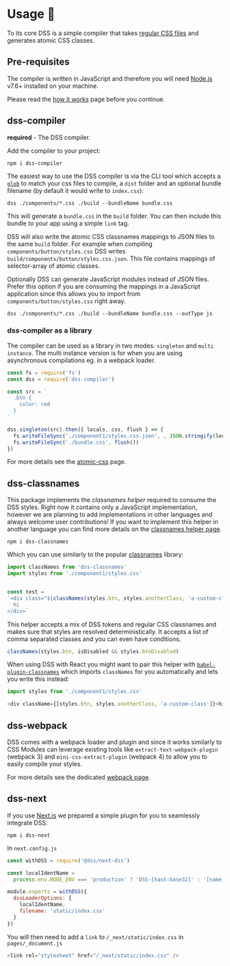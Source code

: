 # Usage 🔋

To its core DSS is a simple compiler that takes [regular CSS files](./supported-css-features) and generates atomic CSS classes.

## Pre-requisites

The compiler is written in JavaScript and therefore you will need [Node.js](https://nodejs.org) v7.6+ installed on your machine.

Please read the [how it works](./how-it-works) page before you continue.

## dss-compiler

**required** - The DSS compiler.

Add the compiler to your project:

```
npm i dss-compiler
```

The easiest way to use the DSS compiler is via the CLI tool which accepts a [`glob`](https://www.npmjs.com/package/glob) to match your css files to compile, a `dist` folder and an optional bundle filename (by default it would write to `index.css`):

```
dss ./components/*.css ./build --bundleName bundle.css
```

This will generate a `bundle.css` in the `build` folder. You can then include this bundle to your app using a simple `link` tag.

DSS will also write the atomic CSS classnames mappings to JSON files to the same `build` folder. For example when compiling `components/button/styles.css` DSS writes `build/components/button/styles.css.json`. This file contains mappings of selector-array of atomic classes.

Optionally DSS can generate JavaScript modules instead of JSON files. Prefer this option if you are consuming the mappings in a JavaScript application since this allows you to import from `components/button/styles.css` right away.

```
dss ./components/*.css ./build --bundleName bundle.css --outType js
```

### dss-compiler as a library

The compiler can be used as a library in two modes: `singleton` and `multi instance`. The multi instance version is for when you are using asynchronous compilations eg. in a webpack loader.

```js
const fs = require('fs')
const dss = require('dss-compiler')

const src = `
  .btn {
    color: red
  }
`

dss.singleton(src).then({ locals, css, flush } => {
  fs.writeFileSync('./component1/styles.css.json', , JSON.stringify(locals))
  fs.writeFileSync('./bundle.css', flush())
})
```

For more details see the [atomic-css](/atomic-css) page.

## dss-classnames

This package implements the _classnames helper_ required to consume the DSS styles. Right now it contains only a JavaScript implementation, however we are planning to add implementations in other languages and always welcome user contributions! If you want to implement this helper in another language you can find more details on the [classnames helper page](/classnames-helper).


```
npm i dss-classnames
```
Which you can use similarly to the popular [classnames](https://www.npmjs.com/package/classnames) library:

```js
import classNames from 'dss-classnames'
import styles from './component1/styles.css'


const test =
`<div class="${classNames(styles.btn, styles.anotherClass, 'a-custom-class')}">
  hi
</div>`
```

This helper accepts a mix of DSS tokens and regular CSS classnames and makes sure that styles are resolved deterministically. It accepts a list of comma separated classes and you can even have conditions.

```js
classNames(styles.btn, isDisabled && styles.btnDisabled)
```

When using DSS with React you might want to pair this helper with [`babel-plugin-classnames`](https://www.npmjs.com/package/babel-plugin-classnames) which imports `classNames` for you automatically and lets you write this instead:

```js
import styles from './component1/styles.css'

<div className={[styles.btn, styles.anotherClass, 'a-custom-class']}>hi</div>
```

## dss-webpack

DSS comes with a webpack loader and plugin and since it works similarly to CSS Modules can leverage existing tools like `extract-text-webpack-plugin` (webpack 3) and `mini-css-extract-plugin` (webpack 4) to allow you to easily compile your styles.

For more details see the dedicated [webpack page](/webpack).

## dss-next

If you use [Next.js](https://nextjs.org) we prepared a simple plugin for you to seamlessly integrate DSS.

```
npm i dss-next
```

In `next.config.js`

```js
const withDSS = require('@dss/next-dss')

const localIdentName =
  process.env.NODE_ENV === 'production' ? 'DSS-[hash:base32]' : '[name]-[local]--[hash:base32:5]'

module.exports = withDSS({
  dssLoaderOptions: {
    localIdentName,
    filename: 'static/index.css'
  }
})
```

You will then need to add a `link` to `/_next/static/index.css` in `pages/_document.js`

```js
<link rel="stylesheet" href="/_next/static/index.css" />
```
